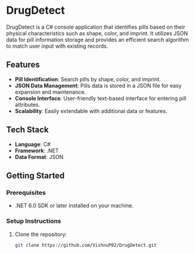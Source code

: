 # DrugDetect

DrugDetect is a C# console application that identifies pills based on their physical characteristics such as shape, color, and imprint. It utilizes JSON data for pill information storage and provides an efficient search algorithm to match user input with existing records.

## Features
- **Pill Identification**: Search pills by shape, color, and imprint.
- **JSON Data Management**: Pills data is stored in a JSON file for easy expansion and maintenance.
- **Console Interface**: User-friendly text-based interface for entering pill attributes.
- **Scalability**: Easily extendable with additional data or features.

## Tech Stack
- **Language**: C#
- **Framework**: .NET
- **Data Format**: JSON

## Getting Started

### Prerequisites
- .NET 6.0 SDK or later installed on your machine.

### Setup Instructions
1. Clone the repository:
   ```bash
   git clone https://github.com/VishnuP02/DrugDetect.git
